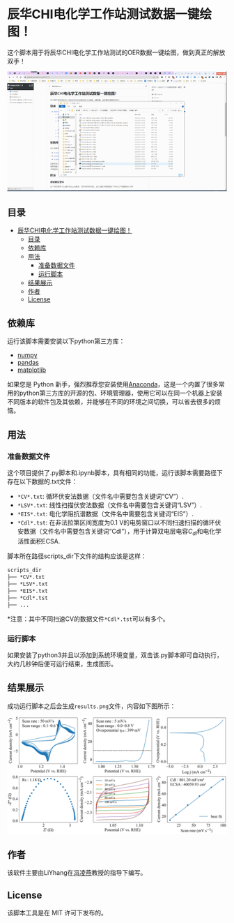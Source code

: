 # 辰华CHI电化学工作站测试数据一键绘图！

这个脚本用于将辰华CHI电化学工作站测试的OER数据一键绘图，做到真正的解放双手！

![图片](./images/usage.gif)

## 目录

- [辰华CHI电化学工作站测试数据一键绘图！](#辰华chi电化学工作站测试数据一键绘图)
  - [目录](#目录)
  - [依赖库](#依赖库)
  - [用法](#用法)
    - [准备数据文件](#准备数据文件)
    - [运行脚本](#运行脚本)
  - [结果展示](#结果展示)
  - [作者](#作者)
  - [License](#license)


## 依赖库

运行该脚本需要安装以下python第三方库：

- [numpy](https://numpy.org/)
- [pandas](https://pandas.pydata.org/)
- [matplotlib](https://matplotlib.org/)

如果您是 Python 新手，强烈推荐您安装使用[Anaconda](https://www.anaconda.com/)，这是一个内置了很多常用的python第三方库的开源的包、环境管理器，使用它可以在同一个机器上安装不同版本的软件包及其依赖，并能够在不同的环境之间切换，可以省去很多的烦恼。

## 用法

### 准备数据文件

这个项目提供了.py脚本和.ipynb脚本，具有相同的功能，运行该脚本需要路径下存在以下数据的.txt文件：

- `*CV*.txt`: 循环伏安法数据（文件名中需要包含关键词“CV”）.
- `*LSV*.txt`: 线性扫描伏安法数据（文件名中需要包含关键词“LSV”）.
- `*EIS*.txt`: 电化学阻抗谱数据（文件名中需要包含关键词“EIS”）.
- `*Cdl*.tst`: 在非法拉第区间宽度为0.1 V的电势窗口以不同扫速扫描的循环伏安数据（文件名中需要包含关键词“Cdl”），用于计算双电层电容$C_{dl}$和电化学活性面积ECSA.

脚本所在路径scripts_dir下文件的结构应该是这样：

```
scripts_dir
├── *CV*.txt
├── *LSV*.txt
├── *EIS*.txt
├── *Cdl*.tst
├── ...
```
*注意：其中不同扫速CV的数据文件`*Cdl*.tst`可以有多个。

### 运行脚本

如果安装了python3并且以添加到系统环境变量，双击该.py脚本即可自动执行，大约几秒钟后便可运行结束，生成图形。

## 结果展示

成功运行脚本之后会生成`results.png`文件，内容如下图所示：

![图片](./examples/results.png)

## 作者

该软件主要由LiYhang在[冯凌燕](https://www.x-mol.com/groups/flygroup)教授的指导下编写。

## License

该脚本工具是在 MIT 许可下发布的。